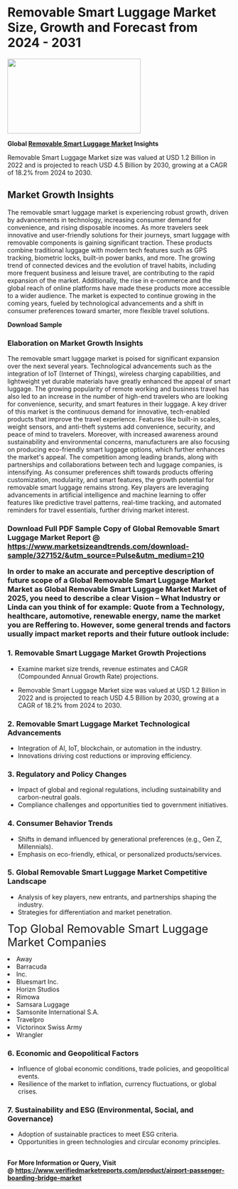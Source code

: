 <H1>Removable Smart Luggage Market Size, Growth and Forecast from 2024 - 2031</H1><img class="aligncenter size-medium wp-image-584254" src="https://thirdeyenews.in/wp-content/uploads/2024/09/Global-Market-Research-300x168.jpeg" alt="" width="300" height="168" /><p><strong>Global&nbsp;<a href="https://www.marketsizeandtrends.com/download-sample/327152/&amp;utm_source=Pulse&amp;utm_medium=210">Removable Smart Luggage Market</a> Insights</strong></p><p>Removable Smart Luggage Market size was valued at USD 1.2 Billion in 2022 and is projected to reach USD 4.5 Billion by 2030, growing at a CAGR of 18.2% from 2024 to 2030.</p><p><h2>Market Growth Insights</h2> The removable smart luggage market is experiencing robust growth, driven by advancements in technology, increasing consumer demand for convenience, and rising disposable incomes. As more travelers seek innovative and user-friendly solutions for their journeys, smart luggage with removable components is gaining significant traction. These products combine traditional luggage with modern tech features such as GPS tracking, biometric locks, built-in power banks, and more. The growing trend of connected devices and the evolution of travel habits, including more frequent business and leisure travel, are contributing to the rapid expansion of the market. Additionally, the rise in e-commerce and the global reach of online platforms have made these products more accessible to a wider audience. The market is expected to continue growing in the coming years, fueled by technological advancements and a shift in consumer preferences toward smarter, more flexible travel solutions. <p><strong>Download Sample</strong></p> <h3>Elaboration on Market Growth Insights</h3> The removable smart luggage market is poised for significant expansion over the next several years. Technological advancements such as the integration of IoT (Internet of Things), wireless charging capabilities, and lightweight yet durable materials have greatly enhanced the appeal of smart luggage. The growing popularity of remote working and business travel has also led to an increase in the number of high-end travelers who are looking for convenience, security, and smart features in their luggage. A key driver of this market is the continuous demand for innovative, tech-enabled products that improve the travel experience. Features like built-in scales, weight sensors, and anti-theft systems add convenience, security, and peace of mind to travelers. Moreover, with increased awareness around sustainability and environmental concerns, manufacturers are also focusing on producing eco-friendly smart luggage options, which further enhances the market's appeal. The competition among leading brands, along with partnerships and collaborations between tech and luggage companies, is intensifying. As consumer preferences shift towards products offering customization, modularity, and smart features, the growth potential for removable smart luggage remains strong. Key players are leveraging advancements in artificial intelligence and machine learning to offer features like predictive travel patterns, real-time tracking, and automated reminders for travel essentials, further driving market interest. <h3></p><p><span class=""><strong>Download Full PDF Sample Copy of Global Removable Smart Luggage Market Report</strong> @ <a href="https://www.marketsizeandtrends.com/download-sample/327152/&amp;utm_source=Pulse&amp;utm_medium=210" target="_blank">https://www.marketsizeandtrends.com/download-sample/327152/&amp;utm_source=Pulse&amp;utm_medium=210</a></span></p><p>In order to make an accurate and perceptive description of future scope of a Global&nbsp;Removable Smart Luggage Market Market as Global&nbsp;Removable Smart Luggage Market Market of 2025, you need to describe a clear Vision &ndash; What Industry or Linda can you think of for example: Quote from a Technology, healthcare, automotive, renewable energy, name the market you are Reffering to. However, some general trends and factors usually impact market reports and their future outlook include:</p><h3>1.&nbsp;<strong>Removable Smart Luggage Market Growth Projections</strong></h3><ul><li>Examine market size trends, revenue estimates and CAGR (Compounded Annual Growth Rate) projections.</li><li><p>Removable Smart Luggage Market size was valued at USD 1.2 Billion in 2022 and is projected to reach USD 4.5 Billion by 2030, growing at a CAGR of 18.2% from 2024 to 2030.</p></li></ul><h3>2.&nbsp;<strong>Removable Smart Luggage Market Technological Advancements</strong></h3><ul><li>Integration of AI, IoT, blockchain, or automation in the industry.</li><li>Innovations driving cost reductions or improving efficiency.</li></ul><h3>3.&nbsp;<strong>Regulatory and Policy Changes</strong></h3><ul><li>Impact of global and regional regulations, including sustainability and carbon-neutral goals.</li><li>Compliance challenges and opportunities tied to government initiatives.</li></ul><h3>4.&nbsp;<strong>Consumer Behavior Trends</strong></h3><ul><li>Shifts in demand influenced by generational preferences (e.g., Gen Z, Millennials).</li><li>Emphasis on eco-friendly, ethical, or personalized products/services.</li></ul><h3>5.&nbsp;<strong>Global Removable Smart Luggage Market Competitive Landscape</strong></h3><ul><li>Analysis of key players, new entrants, and partnerships shaping the industry.</li><li>Strategies for differentiation and market penetration.</li></ul><p data-pm-slice="1 1 []"><span style="color: inherit; font-family: inherit; font-size: 25px;">Top Global Removable Smart Luggage Market Companies</span></p><div class="" data-test-id=""><p><li>Away</li><li> Barracuda</li><li> Inc.</li><li> Bluesmart Inc.</li><li> Horizn Studios</li><li> Rimowa</li><li> Samsara Luggage</li><li> Samsonite International S.A.</li><li> Travelpro</li><li> Victorinox Swiss Army</li><li> Wrangler</li></p></div><h3>6.&nbsp;<strong>Economic and Geopolitical Factors</strong></h3><ul><li>Influence of global economic conditions, trade policies, and geopolitical events.</li><li>Resilience of the market to inflation, currency fluctuations, or global crises.</li></ul><h3>7.&nbsp;<strong>Sustainability and ESG (Environmental, Social, and Governance)</strong></h3><ul><li>Adoption of sustainable practices to meet ESG criteria.</li><li>Opportunities in green technologies and circular economy principles.</li></ul><h2><strong style="font-size: 14px;">For More Information or Query, Visit @&nbsp;</strong><a style="background-color: #ffffff; font-size: 14px;" href="https://www.marketsizeandtrends.com/report/removable-smart-luggage-market/" target="_blank">https://www.verifiedmarketreports.com/product/airport-passenger-boarding-bridge-market</a></h2>
